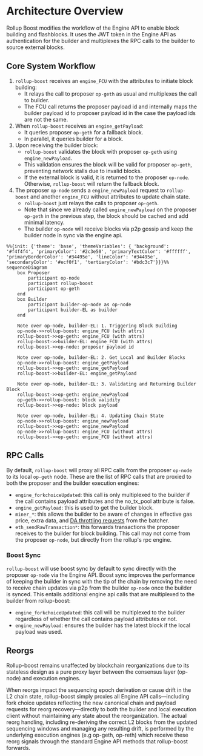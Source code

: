 # Architecture Overview

Rollup Boost modifies the workflow of the Engine API to enable block building and flashblocks. It uses the JWT token in the Engine API as authentication for the builder and multiplexes the RPC calls to the builder to source external blocks.

## Core System Workflow

1. `rollup-boost` receives an `engine_FCU` with the attributes to initiate block building:
   - It relays the call to proposer `op-geth` as usual and multiplexes the call to builder.
   - The FCU call returns the proposer payload id and internally maps the builder payload id to proposer payload id in the case the payload ids are not the same.
2. When `rollup-boost` receives an `engine_getPayload`:
   - It queries proposer `op-geth` for a fallback block.
   - In parallel, it queries builder for a block.
3. Upon receiving the builder block:
   - `rollup-boost` validates the block with proposer `op-geth` using `engine_newPayload`.
   - This validation ensures the block will be valid for proposer `op-geth`, preventing network stalls due to invalid blocks.
   - If the external block is valid, it is returned to the proposer `op-node`. Otherwise, `rollup-boost` will return the fallback block.
4. The proposer `op-node` sends a `engine_newPayload` request to `rollup-boost` and another `engine_FCU` without attributes to update chain state.
   - `rollup-boost` just relays the calls to proposer `op-geth`.
   - Note that since we already called `engine_newPayload` on the proposer `op-geth` in the previous step, the block should be cached and add minimal latency.
   - The builder `op-node` will receive blocks via p2p gossip and keep the builder node in sync via the engine api.

```mermaid
%%{init: {'theme': 'base', 'themeVariables': { 'background': '#f4f4f4', 'primaryColor': '#2c3e50', 'primaryTextColor': '#ffffff', 'primaryBorderColor': '#34495e', 'lineColor': '#34495e', 'secondaryColor': '#ecf0f1', 'tertiaryColor': '#bdc3c7'}}}%%
sequenceDiagram
    box Proposer
        participant op-node
        participant rollup-boost
        participant op-geth
    end
    box Builder
        participant builder-op-node as op-node
        participant builder-EL as builder
    end

    Note over op-node, builder-EL: 1. Triggering Block Building
    op-node->>rollup-boost: engine_FCU (with attrs)
    rollup-boost->>op-geth: engine_FCU (with attrs)
    rollup-boost->>builder-EL: engine_FCU (with attrs)
    rollup-boost->>op-node: proposer payload id

    Note over op-node, builder-EL: 2. Get Local and Builder Blocks
    op-node->>rollup-boost: engine_getPayload
    rollup-boost->>op-geth: engine_getPayload
    rollup-boost->>builder-EL: engine_getPayload

    Note over op-node, builder-EL: 3. Validating and Returning Builder Block
    rollup-boost->>op-geth: engine_newPayload
    op-geth->>rollup-boost: block validity
    rollup-boost->>op-node: block payload

    Note over op-node, builder-EL: 4. Updating Chain State
    op-node->>rollup-boost: engine_newPayload
    rollup-boost->>op-geth: engine_newPayload
    op-node->>rollup-boost: engine_FCU (without attrs)
    rollup-boost->>op-geth: engine_FCU (without attrs)
```

## RPC Calls

By default, `rollup-boost` will proxy all RPC calls from the proposer `op-node` to its local `op-geth` node. These are the list of RPC calls that are proxied to both the proposer and the builder execution engines:

- `engine_forkchoiceUpdated`: this call is only multiplexed to the builder if the call contains payload attributes and the no_tx_pool attribute is false.
- `engine_getPayload`: this is used to get the builder block.
- `miner_*`: this allows the builder to be aware of changes in effective gas price, extra data, and [DA throttling requests](https://docs.optimism.io/builders/chain-operators/configuration/batcher) from the batcher.
- `eth_sendRawTransaction*`: this forwards transactions the proposer receives to the builder for block building. This call may not come from the proposer `op-node`, but directly from the rollup's rpc engine.

### Boost Sync

`rollup-boost` will use boost sync by default to sync directly with the proposer `op-node` via the Engine API. Boost sync improves the performance of keeping the builder in sync with the tip of the chain by removing the need to receive chain updates via p2p from the builder `op-node` once the builder is synced. This entails additional engine api calls that are multiplexed to the builder from rollup-boost:

- `engine_forkchoiceUpdated`: this call will be multiplexed to the builder regardless of whether the call contains payload attributes or not.
- `engine_newPayload`: ensures the builder has the latest block if the local payload was used.

## Reorgs 

Rollup-boost remains unaffected by blockchain reorganizations due to its stateless design as a pure proxy layer between the consensus layer (op-node) and execution engines. 

When reorgs impact the sequencing epoch derivation or cause drift in the L2 chain state, rollup-boost simply proxies all Engine API calls—including fork choice updates reflecting the new canonical chain and payload requests for reorg recovery—directly to both the builder and local execution client without maintaining any state about the reorganization. The actual reorg handling, including re-deriving the correct L2 blocks from the updated sequencing windows and managing any resulting drift, is performed by the underlying execution engines (e.g op-geth, op-reth) which receive these reorg signals through the standard Engine API methods that rollup-boost forwards.